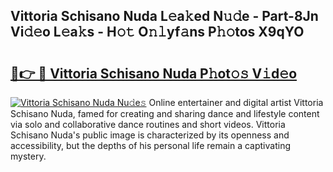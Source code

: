 ## Vittoria Schisano Nuda L𝚎a𝚔ed N𝚞𝚍e - Part-8Jn Vi𝚍𝚎o L𝚎a𝚔s - H𝚘𝚝 O𝚗𝚕yf𝚊ns P𝚑𝚘tos X9qYO

# <h2><a href="http://kf49ui.oniu.top/?m=Vittoria+Schisano+Nuda">🔗👉 🔴 Vittoria Schisano Nuda P𝚑ot𝚘𝚜 V𝚒d𝚎o</a></h2>

[![Vittoria Schisano Nuda Nu𝚍e𝚜](https://i.imgur.com/0qMVB7G.gif)](http://kf49ui.oniu.top/?m=Vittoria+Schisano+Nuda)
Online entertainer and digital artist Vittoria Schisano Nuda, famed for creating and sharing dance and lifestyle content via solo and collaborative dance routines and short videos. Vittoria Schisano Nuda's public image is characterized by its openness and accessibility, but the depths of his personal life remain a captivating mystery.  
